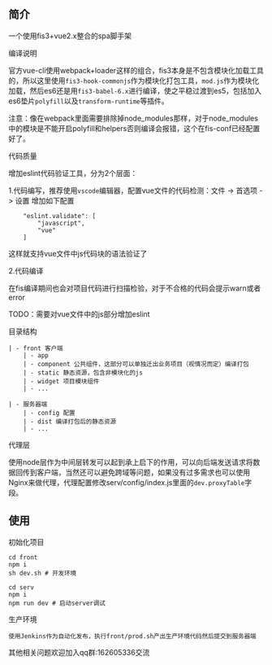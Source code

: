 ## 简介

一个使用fis3+vue2.x整合的spa脚手架

编译说明

官方vue-cli使用webpack+loader这样的组合，fis3本身是不包含模块化加载工具的，所以这里使用`fis3-hook-commonjs`作为模块化打包工具，`mod.js`作为模块化加载，然后es6还是用`fis3-babel-6.x`进行编译，使之平稳过渡到es5，包括加入es6垫片`polyfill`以及`transform-runtime`等插件。

注意：像在webpack里面需要排除掉node_modules那样，对于node_modules中的模块是不能开启polyfill和helpers否则编译会报错，这个在fis-conf已经配置好了。

代码质量

增加eslint代码验证工具，分为2个层面：

1.代码编写，推荐使用`vscode`编辑器，配置vue文件的代码检测：文件 -> 首选项 -> 设置 增加如下配置

        "eslint.validate": [
            "javascript",
            "vue"
        ]

这样就支持vue文件中js代码块的语法验证了

2.代码编译

在fis编译期间也会对项目代码进行扫描检验，对于不合格的代码会提示warn或者error

TODO：需要对vue文件中的js部分增加eslint

目录结构

    | - front 客户端
        | - app 
        | - component 公共组件，这部分可以单独迁出业务项目（视情况而定）编译打包
        | - static 静态资源，包含非模块化的js
        | - widget 项目模块组件
        | - ...

    | - 服务器端
        | - config 配置
        | - dist 编译打包后的静态资源
        | - ...

代理层

使用node层作为中间层转发可以起到承上启下的作用，可以向后端发送请求将数据回传到客户端，当然还可以避免跨域等问题，如果没有过多需求也可以使用Nginx来做代理，代理配置修改serv/config/index.js里面的`dev.proxyTable`字段。

## 使用

初始化项目

    cd front
    npm i
    sh dev.sh # 开发环境

    cd serv
    npm i
    npm run dev # 启动server调试

生产环境

    使用Jenkins作为自动化发布，执行front/prod.sh产出生产环境代码然后提交到服务器端

其他相关问题欢迎加入qq群:162605336交流
